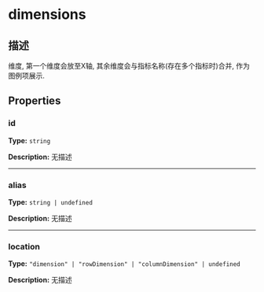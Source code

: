 # dimensions
## 描述
维度, 第一个维度会放至X轴, 其余维度会与指标名称(存在多个指标时)合并, 作为图例项展示.


## Properties

### id

**Type:** `string`

**Description:**
无描述

---

### alias

**Type:** `string | undefined`

**Description:**
无描述

---

### location

**Type:** `"dimension" | "rowDimension" | "columnDimension" | undefined`

**Description:**
无描述
